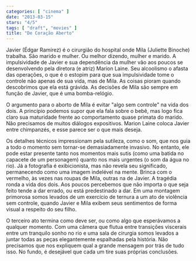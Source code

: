 ```yaml
---
categories: [ "cinema" ]
date: "2013-03-15"
stars: "4/5"
tags: [ "draft", "movies" ]
title: "De Coração Aberto"
---
```

Javier (Édgar Ramírez) é o cirurgião do hospital onde Mila (Juliette Binoche) trabalha. São marido e mulher. Ou melhor dizendo, mulher e marido. A impulsividade de Javier e sua dependência da mulher vão aos poucos se desenvolvendo pela diretora (e atriz) Marion Laine. Seu alcoolismo o afasta das operações, o que é o estopim para que sua impulsividade tome o controle não apenas de sua vida, mas de Mila. As coisas pioram quando descobrimos que ela está grávida. As decisões de Mila são sempre em função de Javier, que é uma bomba-relógio.

O argumento para o aborto de Mila é evitar "algo sem controle" na vida dos dois. A princípio podemos supor que ela fala sobre o bebê, mas logo fica claro sua maturidade frente ao comportamento quase primata do marido. Não precisamos de muitos diálogos expositivos. Marion Laine coloca Javier entre chimpanzés, e esse parece ser o que mais deseja.

Os detalhes técnicos impressionam pela sutileza, como o som, que nos guia a todo o momento sem tornar-se demasiadamente invasivo. No entanto, ele pode estar presente tanto nos momentos mais sutis (como uma batida no capacete de um personagem) quanto nos mais urgentes (o som da água no rio). Já a fotografia é exibicionista, mas não revela seu significado, permanecendo como uma imagem indelével na mente. Brinca com o vermelho, às vezes nas roupas de Mila, outras na de Javier. A tragédia ronda a vida dos dois. Aos poucos percebemos que não importa o que seja feito tende a dar errado, ou está predestinado a dar. Em uma montagem primorosa somos levados de um exercício de ternura a um ato de violência sem controle, quando Javier e Mila exibem seus sentimentos de forma visual a respeito do seu filho.

O terceiro ato termina como deve ser, ou como algo que esperávamos a qualquer momento. Com uma câmera que flutua entre transições viscerais entre um tranquilo sonho no rio e uma sala de cirurgia somos levados a juntar todas as peças elegantemente espalhadas pela história. Não precisamos que nos expliquem qual a grande mensagem por trás de tudo isso. No fundo, é desejável que cada um tire suas próprias conclusões.


